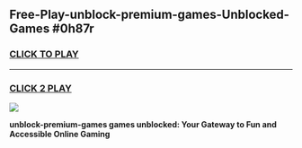 
## Free-Play-unblock-premium-games-Unblocked-Games #0h87r
<h3>
<a href="https://news.freeplayer.one?title=unblock-premium-games&ref=8M">CLICK TO PLAY</a></h3>
<hr>

<h3>
<a href="https://news.freeplayer.one?title=unblock-premium-games&ref=8M">CLICK 2 PLAY</a>
  
</h3>

<a href="https://news.freeplayer.one?title=unblock-premium-games&ref=8M"><img src="https://clearcache.store/games.png"></a>


**unblock-premium-games games unblocked: Your Gateway to Fun and Accessible Online Gaming**

